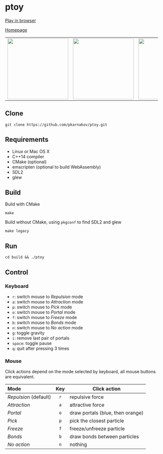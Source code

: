 # ptoy

[Play in browser](https://pkarnakov.github.io/ptoy/ptoy.html)

[Homepage](https://pkarnakov.github.io/ptoy)

|   |   |   |
|:---:|:---:|:---:|
|<img src="https://pkarnakov.github.io/ptoy/images/screenshot0.png" width="200">|<img src="https://pkarnakov.github.io/ptoy/images/screenshot1.png" width="200">|<img src="https://pkarnakov.github.io/ptoy/images/screenshot2.png" width="200">|

## Clone

    git clone https://github.com/pkarnakov/ptoy.git

## Requirements

* Linux or Mac OS X
* C++14 compiler
* CMake (optional)
* emscripten (optional to build WebAssembly)
* SDL2
* glew

## Build

Build with CMake

```
make
```

Build without CMake, using `pkgconf` to find SDL2 and glew

```
make legacy
```

## Run

```
cd build && ./ptoy
```

## Control

### Keyboard

* `r`: switch mouse to *Repulsion* mode
* `a`: switch mouse to *Attraction* mode
* `p`: switch mouse to *Pick* mode
* `o`: switch mouse to *Portal* mode
* `f`: switch mouse to *Freeze* mode
* `b`: switch mouse to *Bonds* mode
* `n`: switch mouse to *No action* mode
* `g`: toggle gravity
* `i`: remove last pair of portals
* `space`: toggle pause
* `q`: quit after pressing 3 times

### Mouse

Click actions depend on the mode selected by keyboard,
all mouse buttons are equivalent.

Mode|Key|Click action
:---|:---:|---
*Repulsion* (default) |`r`| repulsive force
*Attraction* |`a`| attractive force
*Portal*  |`o`| draw portals (blue, then orange)
*Pick*  |`p`| pick the closest particle
*Freeze* |`f`| freeze/unfreeze particle
*Bonds*  |`b`| draw bonds between particles
*No action* |`n`| nothing
